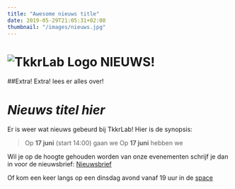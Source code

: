 ```yaml
---
title: "Awesome nieuws title"
date: 2019-05-29T21:05:31+02:00
thumbnail: "/images/nieuws.jpg"
---
```


# ![TkkrLab Logo](/static/TkkrLabLogo.svg) NIEUWS!

##Extra! Extra! lees er alles over!

# _Nieuws titel hier_

Er is weer wat nieuws gebeurd bij TkkrLab! Hier is de synopsis:

>Op **17 juni** (start 14:00) gaan we
>Op **17 juni** hebben we


Wil je op de hoogte gehouden worden van onze evenementen schrijf je dan in voor de nieuwsbrief: [Nieuwsbrief](https://us5.list-manage.com/subscribe?u=1b388ae9c2f102d5dfe256664&id=6e66555d39)

Of kom een keer langs op een dinsdag avond vanaf 19 uur in de [space](https://tkkrlab.nl/space/)
